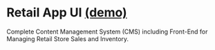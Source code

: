 # Retail App UI [(demo)](https://simsui.herokuapp.com)
Complete Content Management System (CMS) including Front-End for Managing Retail Store Sales and Inventory.

